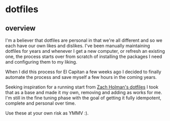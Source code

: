 # dotfiles

## overview

I'm  a believer that dotfiles are  personal in that we're all different and so we each have our own likes and dislikes. I've been manually maintaining dotfiles for years and whenever I get a new computer, or refresh an existing one, the process starts over from scratch of installing the packages I need and configuring them to my liking.

When I did this process for El Capitan a few weeks ago I decided to finally automate the process and save myself a few hours in the coming years.

Seeking inspiration for a running start from [Zach Holman's dotfiles](https://github.com/holman/dotfiles) I took that as a base and made it my own, removing and adding as works for me. I'm still in the fine tuning phase with the goal of getting it fully idempotent, complete and personal over time.

Use these at your own risk as YMMV :).
